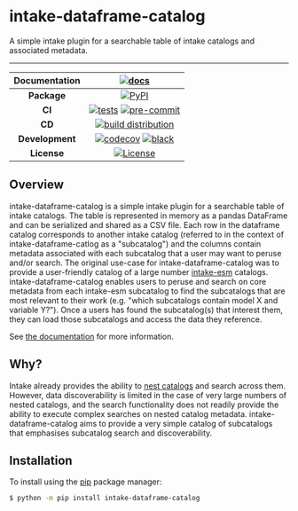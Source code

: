 # intake-dataframe-catalog

A simple intake plugin for a searchable table of intake catalogs and associated metadata.
__________

| Documentation | [![docs][docs-badge]][docs-link] |
| :---: |  :---: |
| **Package** | [![PyPI][PyPI-badge]][PyPI-link] |
| **CI** | [![tests][ci-tests-badge]][ci-tests-link] [![pre-commit][ci-precommit-badge]][ci-precommit-link] |
| **CD** | [![build distribution][cd-badge]][cd-link] |
| **Development** | [![codecov][codecov-badge]][codecov-link] [![black][black-badge]][black-link] |
| **License** | [![License][license-badge]][license-link] |

Overview
--------

intake-dataframe-catalog is a simple intake plugin for a searchable table of intake catalogs.
The table is represented in memory as a pandas DataFrame and can be serialized and shared as
a CSV file. Each row in the dataframe catalog corresponds to another intake catalog (referred
to in the context of intake-dataframe-catlog as a "subcatalog") and the columns contain metadata associated with
each subcatalog that a user may want to peruse and/or search. The original use-case for
intake-dataframe-catalog was to provide a user-friendly catalog of a large number
[intake-esm](https://intake-esm.readthedocs.io/en/stable/) catalogs. intake-dataframe-catalog
enables users to peruse and search on core metadata from each intake-esm subcatalog to find
the subcatalogs that are most relevant to their work (e.g. "which subcatalogs contain model
X and variable Y?"). Once a users has found the subcatalog(s) that interest them, they can
load those subcatalogs and access the data they reference.

See [the documentation](https://intake-dataframe-catalog.readthedocs.io/en/latest/?badge=latest) for more information.

Why?
----

Intake already provides the ability to
[nest catalogs](https://intake.readthedocs.io/en/latest/catalog.html#catalog-nesting) and
search across them. However, data discoverability is limited in the case of very large numbers
of nested catalogs, and the search functionality does not readily provide the ability to execute
complex searches on nested catalog metadata. intake-dataframe-catalog aims to provide a very
simple catalog of subcatalogs that emphasises subcatalog search and discoverability.

## Installation

To install using the [pip](https://pypi.org/project/pip/) package manager:

``` bash
$ python -m pip install intake-dataframe-catalog
```

[docs-badge]: https://readthedocs.org/projects/intake-dataframe-catalog/badge/?version=latest
[docs-link]: https://intake-dataframe-catalog.readthedocs.io/en/latest/?badge=latest
[PyPI-badge]: https://img.shields.io/pypi/v/intake-dataframe-catalog
[PyPI-link]: https://pypi.org/project/intake-dataframe-catalog/
[ci-tests-badge]: https://github.com/ACCESS-NRI/intake-dataframe-catalog/actions/workflows/tests.yml/badge.svg
[ci-tests-link]: https://github.com/ACCESS-NRI/intake-dataframe-catalog/actions/workflows/tests.yml
[ci-precommit-badge]: https://github.com/ACCESS-NRI/intake-dataframe-catalog/actions/workflows/pre-commit.yml/badge.svg
[ci-precommit-link]: https://github.com/ACCESS-NRI/intake-dataframe-catalog/actions/workflows/pre-commit.yml
[cd-badge]: https://github.com/ACCESS-NRI/intake-dataframe-catalog/actions/workflows/release.yml/badge.svg
[cd-link]: https://github.com/ACCESS-NRI/intake-dataframe-catalog/actions/workflows/release.yml
[codecov-badge]: https://codecov.io/gh/ACCESS-NRI/intake-dataframe-catalog/branch/main/graph/badge.svg?token=4EZNH1HYAN
[codecov-link]: https://codecov.io/gh/ACCESS-NRI/intake-dataframe-catalog
[black-badge]: https://img.shields.io/badge/code%20style-black-000000.svg
[black-link]: https://github.com/python/black
[license-badge]: https://img.shields.io/github/license/ACCESS-NRI/intake-dataframe-catalog
[license-link]: https://github.com/ACCESS-NRI/intake-dataframe-catalog/blob/main/LICENSE
